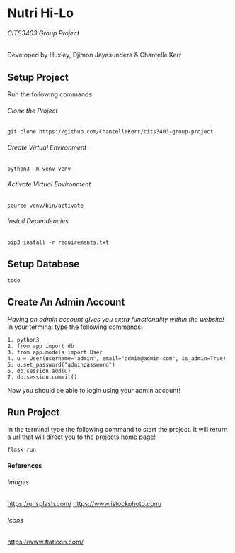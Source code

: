 # Nutri Hi-Lo
###### CITS3403 Group Project
Developed by Huxley, Djimon Jayasundera & Chantelle Kerr
## Setup Project

Run the following commands
###### Clone the Project
```
git clone https://github.com/ChantelleKerr/cits3403-group-project
```
###### Create Virtual Environment
```
python3 -m venv venv
```
###### Activate Virtual Environment
```
source venv/bin/activate
```
###### Install Dependencies
```
pip3 install -r requirements.txt
```
## Setup Database
```
todo
```

## Create An Admin Account
*Having an admin account gives you extra functionality within the website!*
In your terminal type the following commands!
```
1. python3
2. from app import db
3. from app.models import User
4. u = User(username="admin", email="admin@admin.com", is_admin=True)
5. u.set_password("adminpassword")
6. db.session.add(u)
7. db.session.commit()
```

Now you should be able to login using your admin account!

## Run Project
In the terminal type the following command to start the project. It will return a url that will direct you to the projects home page!
```
flask run
```


#### References
###### Images
https://unsplash.com/
https://www.istockphoto.com/
###### Icons
https://www.flaticon.com/

